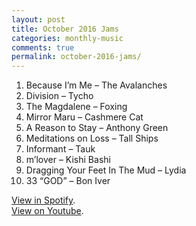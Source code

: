 ```yaml
---
layout: post
title: October 2016 Jams
categories: monthly-music
comments: true
permalink: october-2016-jams/
---
```


1. Because I’m Me – The Avalanches
2. Division – Tycho
3. The Magdalene – Foxing
4. Mirror Maru – Cashmere Cat
5. A Reason to Stay – Anthony Green
6. Meditations on Loss – Tall Ships
7. Informant – Tauk
8. m’lover – Kishi Bashi
9. Dragging Your Feet In The Mud – Lydia
10. 33 “GOD” – Bon Iver

[View in Spotify][spotify].  
[View on Youtube][youtube].

[spotify]: https://open.spotify.com/user/fred.hohman/playlist/3uMHPOoDNtsxWBRpkGTQCR "View in Spotify."
[youtube]: https://www.youtube.com/playlist?list=PL7t4sFPlrvYUgdBZ52vThlWThfTyak8ne "View on Youtube."